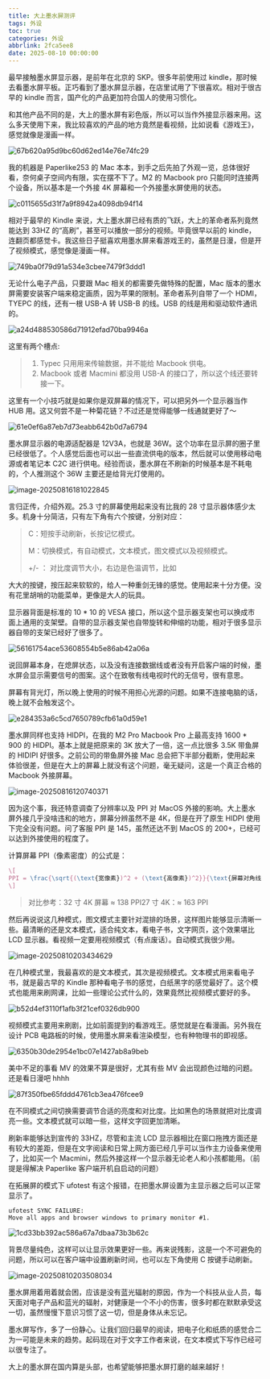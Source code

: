 ```yaml
---
title: 大上墨水屏测评
tags: 外设
toc: true
categories: 外设
abbrlink: 2fca5ee8
date: 2025-08-10 00:00:00
---
```


最早接触墨水屏显示器，是前年在北京的 SKP。很多年前使用过 kindle，那时候去看墨水屏平板。正巧看到了墨水屏显示器，在店里试用了下很喜欢。相对于很古早的 kindle 而言，国产化的产品更加符合国人的使用习惯化。

和其他产品不同的是，大上的墨水屏有彩色版，所以可以当作外接显示器来用。这么多天使用下来，我比较喜欢的产品的地方竟然是看视频，比如说看《游戏王》，感觉就像是漫画一样。

<!--more-->

![67b620a95d9bc60d62ed14e76e74fc29](https://raw.githubusercontent.com/cloudsmithy/picgo-imh/master/67b620a95d9bc60d62ed14e76e74fc29.jpg)

我的机器是 Paperlike253 的 Mac 本本，到手之后先拍了外观一览，总体很好看，奈何桌子空间内有限，实在摆不下了。M2 的 Macbook pro 只能同时连接两个设备，所以基本是一个外接 4K 屏幕和一个外接墨水屏使用的状态。

![c0115655d31f7a9f8942a4098db94f14](https://raw.githubusercontent.com/cloudsmithy/picgo-imh/master/c0115655d31f7a9f8942a4098db94f14.jpg)

相对于最早的 Kindle 来说，大上墨水屏已经有质的飞跃，大上的革命者系列竟然能达到 33HZ 的“高刷”，甚至可以播放一部分的视频。毕竟很早以前的 kindle，连翻页都感觉卡。我这些日子挺喜欢用墨水屏来看游戏王的，虽然是日漫，但是开了视频模式，感觉像是漫画一样。

![749ba0f79d91a534e3cbee7479f3ddd1](https://raw.githubusercontent.com/cloudsmithy/picgo-imh/master/749ba0f79d91a534e3cbee7479f3ddd1.jpg)

无论什么电子产品，只要跟 Mac 相关的都需要先做特殊的配置，Mac 版本的墨水屏需要安装客户端来稳定画质，因为苹果的限制。革命者系列自带了一个 HDMI，TYEPC 的线，还有一根 USB-A 转 USB-B 的线。USB 的线是用和驱动软件通讯的。

![a24d488530586d71912efad70ba9946a](https://raw.githubusercontent.com/cloudsmithy/picgo-imh/master/a24d488530586d71912efad70ba9946a.jpg)

这里有两个槽点:

> 1. Typec 只用用来传输数据，并不能给 Macbook 供电。
> 2. Macbook 或者 Macmini 都没用 USB-A 的接口了，所以这个线还要转接一下。

这里有一个小技巧就是如果你是双屏幕的情况下，可以把另外一个显示器当作 HUB 用。这又何尝不是一种菊花链？不过还是觉得能够一线通就更好了～

![61e0ef6a87eb7d73eabb642b0d7a6794](https://raw.githubusercontent.com/cloudsmithy/picgo-imh/master/61e0ef6a87eb7d73eabb642b0d7a6794.jpg)

墨水屏显示器的电源适配器是 12V3A，也就是 36W。这个功率在显示屏的圈子里已经很低了。个人感觉后面也可以出一些直流供电的版本，然后就可以使用移动电源或者笔记本 C2C 进行供电。经验而谈，墨水屏在不刷新的时候基本是不耗电的，个人推测这个 36W 主要还是给背光灯使用的。

![image-20250816181022845](https://raw.githubusercontent.com/cloudsmithy/picgo-imh/master/image-20250816181022845.png)

言归正传，介绍外观。25.3 寸的屏幕使用起来没有比我的 28 寸显示器体感少太多。机身十分简洁，只有左下角有六个按键，分别对应：

> C：短按手动刷新，长按记忆模式。
>
> M：切换模式，有自动模式，文本模式，图文模式以及视频模式。
>
> +/- ： 对比度调节大小，右边是色温调节，比如

大大的按键，按压起来软软的，给人一种重剑无锋的感觉。使用起来十分方便。没有花里胡哨的功能菜单，更像是大人的玩具。

显示器背面是标准的 10 \* 10 的 VESA 接口，所以这个显示器支架也可以换成市面上通用的支架壁。自带的显示器支架也自带旋转和伸缩的功能，相对于很多显示器自带的支架已经好了很多了。

![56161754ace53608554b5e86ab42a06a](https://raw.githubusercontent.com/cloudsmithy/picgo-imh/master/56161754ace53608554b5e86ab42a06a.jpg)

说回屏幕本身，在熄屏状态，以及没有连接数据线或者没有开启客户端的时候，墨水屏会显示需要信号的图案。这个在致敬有线电视时代的无信号，很有意思。

屏幕有背光灯，所以晚上使用的时候不用担心光源的问题。如果不连接电脑的话，晚上就不会触发这个。

![e284353a6c5cd7650789cfb61a0d59e1](https://raw.githubusercontent.com/cloudsmithy/picgo-imh/master/e284353a6c5cd7650789cfb61a0d59e1.jpg)

墨水屏同样也支持 HIDPI，在我的 M2 Pro Macbook Pro 上最高支持 1600 \* 900 的 HIDPI。基本上就是把原来的 3K 放大了一倍，这一点比很多 3.5K 带鱼屏的 HIDIPI 好很多。之前公司的带鱼屏外接 Mac 总会把下半部分截断，使用起来体验很差，但是在大上的屏幕上就没有这个问题，毫无疑问，这是一个真正合格的 Macbook 外接屏幕。

![image-20250816120740371](https://raw.githubusercontent.com/cloudsmithy/picgo-imh/master/image-20250816120740371.png)

因为这个事，我还特意调查了分辨率以及 PPI 对 MacOS 外接的影响。大上墨水屏外接几乎没啥违和的地方，屏幕分辨虽然不是 4K，但是在开了原生 HIDPI 使用下完全没有问题。问了客服 PPI 是 145，虽然还达不到 MacOS 的 200+，已经可以达到外接使用的程度了。

计算屏幕 PPI（像素密度）的公式是：

```latex
\[
PPI = \frac{\sqrt{(\text{宽像素})^2 + (\text{高像素})^2}}{\text{屏幕对角线尺寸（英寸）}}
\]
```

> 对比参考：32 寸 4K 屏幕 ≈ 138 PPI27 寸 4K：≈ 163 PPI

然后再说说这几种模式，图文模式主要针对混排的场景，这样图片能够显示清晰一些。最清晰的还是文本模式，适合纯文本，看电子书，文字网页，这个效果堪比 LCD 显示器。看视频一定要用视频模式（有点废话）。自动模式我很少用。

![image-20250810203434629](https://raw.githubusercontent.com/cloudsmithy/picgo-imh/master/image-20250810203434629.png)

在几种模式里，我最喜欢的是文本模式，其次是视频模式。文本模式用来看电子书，就是最古早的 Kindle 那种看电子书的感觉，白纸黑字的感觉最好了。这个模式也能用来刷网课，比如一些理论公式什么的，效果竟然比视频模式要好的多。

![b52d4ef3110f1afb3f21cef0326db900](https://raw.githubusercontent.com/cloudsmithy/picgo-imh/master/b52d4ef3110f1afb3f21cef0326db900.jpg)

视频模式主要用来刷剧，比如前面提到的看游戏王。感觉就是在看漫画。另外我在设计 PCB 电路板的时候，使用墨水屏来看渲染模型，也有种物理书的即视感。

![6350b30de2954e1bc07e1427ab8a9beb](https://raw.githubusercontent.com/cloudsmithy/picgo-imh/master/6350b30de2954e1bc07e1427ab8a9beb.jpg)

美中不足的事看 MV 的效果不算是很好，尤其有些 MV 会出现颜色过暗的问题。还是看日漫吧 hhhh

![87f350fbe65fddd4761cb3ea476fcee9](https://raw.githubusercontent.com/cloudsmithy/picgo-imh/master/87f350fbe65fddd4761cb3ea476fcee9.jpg)

在不同模式之间切换需要调节合适的亮度和对比度。比如黑色的场景就把对比度调亮一些。文本模式就可以暗一些，这样文字回更加清晰。

刷新率能够达到宣传的 33HZ，尽管和主流 LCD 显示器相比在窗口拖拽方面还是有较大的差距，但是在文字阅读和日常上网方面已经几乎可以当作主力设备来使用了，比如买一个 Macmini，然后外接这样一个显示器无论老人和小孩都能用。（前提是得解决 Paperlike 客户端开机自启动的问题）

在拓展屏的模式下 ufotest 有这个报错，在把墨水屏设置为主显示器之后可以正常显示了。

```
ufotest SYNC FAILURE:
Move all apps and browser windows to primary monitor #1.
```

![1cd33bb392ac586a67a7dbaa73b3b62c](https://raw.githubusercontent.com/cloudsmithy/picgo-imh/master/1cd33bb392ac586a67a7dbaa73b3b62c.jpg)

背景尽量纯色，这样可以让显示效果更好一些。再来说残影，这是一个不可避免的问题，所以可以在客户端中设置刷新时间，也可以左下角使用 C 按键手动刷新。

![image-20250810203508034](https://raw.githubusercontent.com/cloudsmithy/picgo-imh/master/image-20250810203508034.png)

墨水屏用着用着就会困，应该是没有蓝光辐射的原因，作为一个科技从业人员，每天面对电子产品和蓝光的辐射，对健康是一个不小的伤害，很多时都在默默承受这一切，虽然慢慢下意识习惯了这一切，但是身体从未忘记。

墨水屏写作，多了一份静心。让我们回归最早的阅读，把电子化和纸质的感觉合二为一可能是未来的趋势。起码现在对于文字工作者来说，在文本模式下写作已经可以很专注了。

大上的墨水屏在国内算是头部，也希望能够把墨水屏打磨的越来越好！
